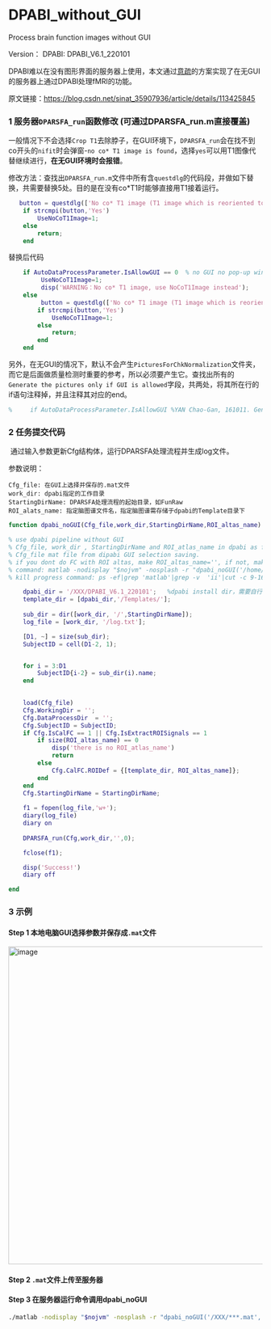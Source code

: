 # DPABI_without_GUI
Process brain function images without GUI

Version：
DPABI: DPABI_V6.1_220101

DPABI难以在没有图形界面的服务器上使用，本文通过[意疏](https://blog.csdn.net/sinat_35907936/article/details/113425845?spm=1001.2014.3001.5502)的方案实现了在无GUI的服务器上通过DPABI处理fMRI的功能。

原文链接：https://blog.csdn.net/sinat_35907936/article/details/113425845

### 1 服务器`DPARSFA_run`函数修改 (可通过DPARSFA_run.m直接覆盖)

​		一般情况下不会选择`Crop T1`去除脖子，在GUI环境下，`DPARSFA_run`会在找不到co开头的`nifit`时会弹窗-`no co* T1 image is found`，选择`yes`可以用T1图像代替继续进行，**在无GUI环境时会报错**。

修改方法：查找出`DPARSFA_run.m`文件中所有含`questdlg`的代码段，并做如下替换，共需要替换5处。目的是在没有co*T1时能够直接用T1接着运行。

```matlab
   button = questdlg(['No co* T1 image (T1 image which is reoriented to the nearest orthogonal direction to ''canonical space'' and removed excess air surrounding the individual as well as parts of the neck below the cerebellum) is found. Do you want to use the T1 image without co? Such as: ',DirImg(1).name,'?'],'No co* T1 image is found','Yes','No','Yes');
    if strcmpi(button,'Yes')
        UseNoCoT1Image=1;
    else
        return;
    end
```

替换后代码

```matlab
    if AutoDataProcessParameter.IsAllowGUI == 0  % no GUI no pop-up windows
         UseNoCoT1Image=1;
         disp('WARNING：No co* T1 image, use NoCoT1Image instead');
    else
         button = questdlg(['No co* T1 image (T1 image which is reoriented to the nearest orthogonal direction to ''canonical space'' and removed excess air surrounding the individual as well as parts of the neck below the cerebellum) is found. Do you want to use the T1 image without co? Such as: ',DirImg(1).name,'?'],'No co* T1 image is found','Yes','No','Yes');
        if strcmpi(button,'Yes')
            UseNoCoT1Image=1;
        else
            return;
        end
    end
```

另外，在无GUI的情况下，默认不会产生`PicturesForChkNormalization`文件夹，而它是后面做质量检测时重要的参考，所以必须要产生它。查找出所有的`Generate the pictures only if GUI is allowed`字段，共两处，将其所在行的if语句注释掉，并且注释其对应的end。

```matlab
%     if AutoDataProcessParameter.IsAllowGUI %YAN Chao-Gan, 161011. Generate the pictures only if GUI is allowed.
```

### 2 任务提交代码

​		通过输入参数更新Cfg结构体，运行DPARSFA处理流程并生成log文件。

参数说明：

```
Cfg_file: 在GUI上选择并保存的.mat文件
work_dir: dpabi指定的工作目录
StartingDirName: DPARSFA处理流程的起始目录，如FunRaw
ROI_alats_name: 指定脑图谱文件名，指定脑图谱需存储于dpabi的Template目录下
```



```matlab
function dpabi_noGUI(Cfg_file,work_dir,StartingDirName,ROI_altas_name)

% use dpabi pipeline without GUI
% Cfg_file, work_dir , StartingDirName and ROI_atlas_name in dpabi as fuction inputs.
% Cfg_file mat file from dipabi GUI selection saving.
% if you dont do FC with ROI altas, make ROI_altas_name='', if not, make  ROI_altas_name= 'altas_name' such as 'aal.nii'
% command: matlab -nodisplay "$nojvm" -nosplash -r "dpabi_noGUI('/home/pc/fMRI/data/tmp.mat','/home/pc/fMRI/data','FunImg', 'aal.nii')" 
% kill progress command: ps -ef|grep 'matlab'|grep -v  'ii'|cut -c 9-16|xargs kill -9

    dpabi_dir = '/XXX/DPABI_V6.1_220101';   %dpabi install dir，需要自行修改路径
    template_dir = [dpabi_dir,'/Templates/'];
    
    sub_dir = dir([work_dir, '/',StartingDirName]);
    log_file = [work_dir, '/log.txt'];

    [D1, ~] = size(sub_dir);
    SubjectID = cell(D1-2, 1);


    for i = 3:D1
        SubjectID{i-2} = sub_dir(i).name;
    end
    

    load(Cfg_file)
    Cfg.WorkingDir = '';
    Cfg.DataProcessDir  = '';
    Cfg.SubjectID = SubjectID;
    if Cfg.IsCalFC == 1 || Cfg.IsExtractROISignals == 1
        if size(ROI_altas_name) == 0
            disp('there is no ROI_atlas_name')
            return
        else 
            Cfg.CalFC.ROIDef = {[template_dir, ROI_altas_name]};
        end
    end
    Cfg.StartingDirName = StartingDirName;
    
    f1 = fopen(log_file,'w+');
    diary(log_file)
    diary on
    
    DPARSFA_run(Cfg,work_dir,'',0);

    fclose(f1);

    disp('Success!')
    diary off

end
```

### 3 示例

#### Step 1 本地电脑GUI选择参数并保存成`.mat`文件

<img width="629" alt="image" src="https://user-images.githubusercontent.com/23079709/156490250-6305c5ee-a807-4ecf-bda9-5a1613093108.png">


#### Step 2 `.mat`文件上传至服务器

#### Step 3 在服务器运行命令调用dpabi_noGUI

```bash
./matlab -nodisplay "$nojvm" -nosplash -r "dpabi_noGUI('/XXX/***.mat', '/XXX/XXX', 'FunRaw', 'XXX.nii')"
```

